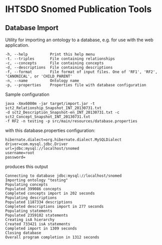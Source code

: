 IHTSDO Snomed Publication Tools
===============================

Database Import
---------------

Utility for importing an ontology to a database, e.g. for use with the web application.

    -h, --help          Print this help menu
    -t. --triples       File containing relationships
    -c, --concepts      File containing concepts
    -d, --descriptions  File containing descriptions
    -f, --format        File format of input files. One of 'RF1', 'RF2', 'CANONICAL', or 'CHILD_PARENT'
    -n, --name          Ontology name
    -p, --properties    Properties file with database configuration
    
Sample configuration
    
    java -Xmx6000m -jar target/import.jar -t sct2_Relationship_Snapshot_INT_20130731.txt 
    -d sct2_Description_Snapshot-en_INT_20130731.txt -c sct2_Concept_Snapshot_INT_20130731.txt 
    -f RF2 -n testing -p src/main/resources/database.properties
    
with this database.properties configuration:

    hibernate.dialect=org.hibernate.dialect.MySQLDialect
    driver=com.mysql.jdbc.Driver
    url=jdbc:mysql://localhost/snomed
    username=root
    password=

produces this output

    Connecting to database jdbc:mysql://localhost/snomed
    Importing ontology "testing"
    Populating concepts
    Populated 399086 concepts
    Completed concepts import in 202 seconds
    Populating descriptions
    Populated 1187334 descriptions
    Completed descriptions import in 277 seconds
    Populating statements
    Populated 2359102 statements
    Creating isA hierarchy
    Created 733421 isA statements
    Completed import in 1309 seconds
    Closing database
    Overall program completion in 1312 seconds
